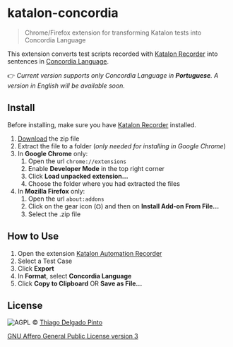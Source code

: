 # katalon-concordia

> Chrome/Firefox extension for transforming Katalon tests into Concordia Language

This extension converts test scripts recorded with [Katalon Recorder](https://www.katalon.com/resources-center/blog/katalon-automation-recorder/) into sentences in [Concordia Language](http://concordialang.org).

👉 *Current version supports only Concordia Language in **Portuguese**. A version in English will be available soon.*

## Install

Before installing, make sure you have [Katalon Recorder](https://www.katalon.com/resources-center/blog/katalon-automation-recorder/) installed.

1. [Download](https://github.com/thiagodp/katalon-concordia/archive/master.zip) the zip file
2. Extract the file to a folder (*only needed for installing in Google Chrome*)
3. In **Google Chrome** only:
    1. Open the url `chrome://extensions`
    2. Enable **Developer Mode** in the top right corner
    3. Click **Load unpacked extension...**
    4. Choose the folder where you had extracted the files
4. In **Mozilla Firefox** only:
    1. Open the url `about:addons`
    2. Click on the gear icon (⛭) and then on **Install Add-on From File...**
    3. Select the .zip file


## How to Use

1. Open the extension [Katalon Automation Recorder]((https://www.katalon.com/resources-center/blog/katalon-automation-recorder/))
2. Select a Test Case
3. Click **Export**
4. In **Format**, select **Concordia Language**
5. Click **Copy to Clipboard** OR **Save as File...**

## License

![AGPL](http://www.gnu.org/graphics/agplv3-88x31.png) © [Thiago Delgado Pinto](https://github.com/thiagodp)

[GNU Affero General Public License version 3](LICENSE.txt)